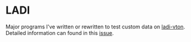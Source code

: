 # LADI

Major programs I've written or rewritten to test custom data on [ladi-vton](https://github.com/miccunifi/ladi-vton). Detailed information can found in this [issue](https://github.com/miccunifi/ladi-vton/issues/25).
